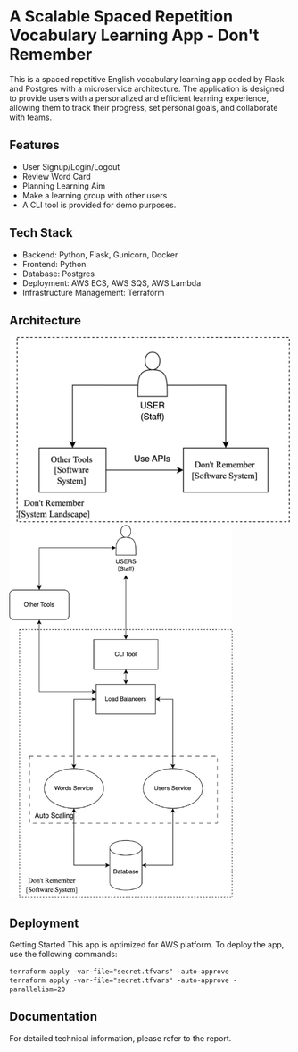 # A Scalable Spaced Repetition Vocabulary Learning App - Don't Remember
This is a spaced repetitive English vocabulary learning app coded by Flask and Postgres with a microservice architecture. The application is designed to provide users with a personalized and efficient learning experience, allowing them to track their progress, set personal goals, and collaborate with teams.


## Features
- User Signup/Login/Logout
- Review Word Card
- Planning Learning Aim
- Make a learning group with other users
- A CLI tool is provided for demo purposes.



## Tech Stack

- Backend: Python, Flask, Gunicorn, Docker
- Frontend: Python
- Database: Postgres
- Deployment: AWS ECS, AWS SQS, AWS Lambda
- Infrastructure Management: Terraform


## Architecture
<img src="/model/dont-remember-system-landscape-architecture.png" width="600" alt="System Landscape">
<img src="/model/dont-remember-software-system-architecture.png" width="400" alt="Software System Architecture"><br>

## Deployment
Getting Started
This app is optimized for AWS platform. To deploy the app, use the following commands:
```
terraform apply -var-file="secret.tfvars" -auto-approve
terraform apply -var-file="secret.tfvars" -auto-approve -parallelism=20
```
## Documentation
For detailed technical information, please refer to the report.

